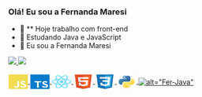 ### Olá!  Eu sou a Fernanda Maresi

- 🔭 ** Hoje trabalho com front-end
- 🌱 Estudando Java e JavaScript
- 👯 Eu sou a Fernanda Maresi
 <div>
  <a href="https://github.com/FernandaMaresi">
  <img height="180em" src="https://github-readme-stats.vercel.app/api?username=FernandaMaresi&show_icons=true&theme=dracula&include_all_commits=true&count_private=true"/>
  <img height="180em" src="https://github-readme-stats.vercel.app/api/top-langs/?username=FernandaMaresi&layout=compact&langs_count=7&theme=dracula"/>
</div>
</div>
<div style="display: inline_block"><br>
  <img align="center" alt=Fer-Js" height="30" width="40" src="https://raw.githubusercontent.com/devicons/devicon/master/icons/javascript/javascript-plain.svg">
  <img align="center" alt="Fer-Ts" height="30" width="40" src="https://raw.githubusercontent.com/devicons/devicon/master/icons/typescript/typescript-plain.svg">
  <img align="center" alt="Fer-React" height="30" width="40" src="https://raw.githubusercontent.com/devicons/devicon/master/icons/react/react-original.svg">
  <img align="center" alt="Fer-HTML" height="30" width="40" src="https://raw.githubusercontent.com/devicons/devicon/master/icons/html5/html5-original.svg">
  <img align="center" alt="Fer-CSS" height="30" width="40" src="https://raw.githubusercontent.com/devicons/devicon/master/icons/css3/css3-original.svg">
  <img align="center" alt="Fer-Python" height="30" width="40" src="https://raw.githubusercontent.com/devicons/devicon/master/icons/python/python-original.svg">
  <img align="center" alt=alt="Fer-Java" height="30" width="40" src="https://cdn.jsdelivr.net/gh/devicons/devicon@v2.12.0/devicon.min.css">

</div>
